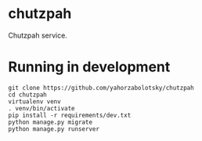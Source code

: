 # chutzpah
Chutzpah service.

# Running in development
```
git clone https://github.com/yahorzabolotsky/chutzpah
cd chutzpah
virtualenv venv
. venv/bin/activate
pip install -r requirements/dev.txt
python manage.py migrate
python manage.py runserver
```
